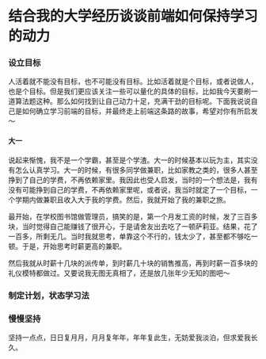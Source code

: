 # 结合我的大学经历谈谈前端如何保持学习的动力

### 设立目标

人活着就不能没有目标，也不可能没有目标。比如活着就是个目标，或者说做人，也是个目标。但是我们更应该关注一些可以量化的具体的目标，比如我今天要刷一道算法题这种。那么如何找到让自己动力十足，充满干劲的目标呢。下面我说说自己是如何确立学习前端的目标，并最终走上前端这条路的故事，希望对你有所启发～

#### 大一

说起来惭愧，我不是一个学霸，甚至是个学渣。大一的时候基本以玩为主，其实没有怎么认真学习。大一的时候，有很多同学做兼职，比如家教之类的，很多人甚至挣到了自己的学费，不再依赖家里。我因此也受人启发，当时的一个想法是，我有没有可能挣到自己的学费，不再依赖家里呢，或者说，我当时就定了一个目标，一个学期内做兼职且收入大于我的学费。然后，我就开始了我的兼职之旅。

最开始，在学校图书馆做管理员，搞笑的是，第一个月发工资的时候，发了三百多块，当时觉得自己能赚钱了很开心，于是请舍友出去吃了一顿萨莉亚。结果，花了一百多，所剩无几。当时我就思考，单靠这个不行的，钱太少了，甚至都不够吃一顿。于是，开始思考时薪更高的兼职。

然后我就从时薪十几块的派传单，到时薪几十块的销售推高，再到时薪一百多块的礼仪模特都做过。又要说我无图无真相了，还是放几张年少无知的图吧～

### 制定计划，状态学习法

### 慢慢坚持

坚持一点点，日日复月月，月月复年年，年年复此生，无妨爱我淡泊，但求爱我长久。
